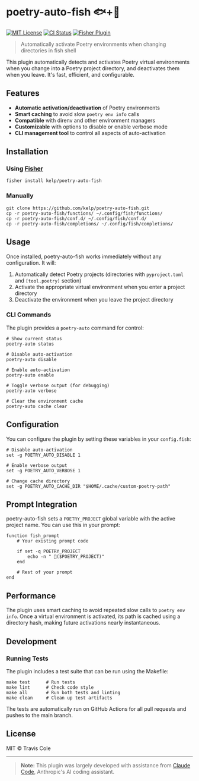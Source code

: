# poetry-auto-fish 🐟+📜

[![MIT License](https://img.shields.io/badge/license-MIT-blue.svg)](LICENSE)
[![CI Status](https://github.com/kelp/poetry-auto-fish/actions/workflows/test.yml/badge.svg)](https://github.com/kelp/poetry-auto-fish/actions)
[![Fisher Plugin](https://img.shields.io/badge/Fisher-Plugin-00AEEF.svg)](https://github.com/jorgebucaran/fisher)

> Automatically activate Poetry environments when changing directories in fish shell

This plugin automatically detects and activates Poetry virtual environments when you change into a Poetry project directory, and deactivates them when you leave. It's fast, efficient, and configurable.

## Features

- **Automatic activation/deactivation** of Poetry environments
- **Smart caching** to avoid slow `poetry env info` calls
- **Compatible** with direnv and other environment managers
- **Customizable** with options to disable or enable verbose mode
- **CLI management tool** to control all aspects of auto-activation

## Installation

### Using [Fisher](https://github.com/jorgebucaran/fisher)

```fish
fisher install kelp/poetry-auto-fish
```

### Manually

```fish
git clone https://github.com/kelp/poetry-auto-fish.git
cp -r poetry-auto-fish/functions/ ~/.config/fish/functions/
cp -r poetry-auto-fish/conf.d/ ~/.config/fish/conf.d/
cp -r poetry-auto-fish/completions/ ~/.config/fish/completions/
```

## Usage

Once installed, poetry-auto-fish works immediately without any configuration. It will:

1. Automatically detect Poetry projects (directories with `pyproject.toml` and `[tool.poetry]` section)
2. Activate the appropriate virtual environment when you enter a project directory
3. Deactivate the environment when you leave the project directory

### CLI Commands

The plugin provides a `poetry-auto` command for control:

```fish
# Show current status
poetry-auto status

# Disable auto-activation
poetry-auto disable

# Enable auto-activation
poetry-auto enable

# Toggle verbose output (for debugging)
poetry-auto verbose

# Clear the environment cache
poetry-auto cache clear
```

## Configuration

You can configure the plugin by setting these variables in your `config.fish`:

```fish
# Disable auto-activation
set -g POETRY_AUTO_DISABLE 1

# Enable verbose output
set -g POETRY_AUTO_VERBOSE 1

# Change cache directory
set -g POETRY_AUTO_CACHE_DIR "$HOME/.cache/custom-poetry-path"
```

## Prompt Integration

poetry-auto-fish sets a `POETRY_PROJECT` global variable with the active project name. You can use this in your prompt:

```fish
function fish_prompt
    # Your existing prompt code
    
    if set -q POETRY_PROJECT
        echo -n " 📜($POETRY_PROJECT)"
    end
    
    # Rest of your prompt
end
```

## Performance

The plugin uses smart caching to avoid repeated slow calls to `poetry env info`. Once a virtual environment is activated, its path is cached using a directory hash, making future activations nearly instantaneous.

## Development

### Running Tests

The plugin includes a test suite that can be run using the Makefile:

```fish
make test      # Run tests
make lint      # Check code style
make all       # Run both tests and linting
make clean     # Clean up test artifacts
```

The tests are automatically run on GitHub Actions for all pull requests and pushes to the main branch.

## License

MIT © Travis Cole

---

> **Note:** This plugin was largely developed with assistance from [Claude Code](https://claude.ai/code), Anthropic's AI coding assistant.
